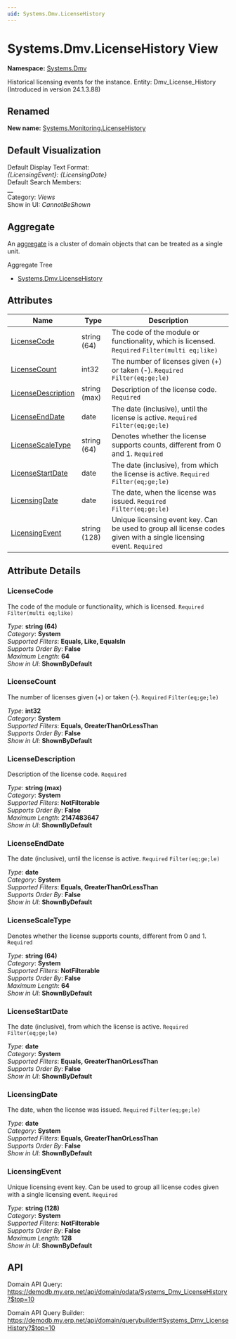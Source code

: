 ```yaml
---
uid: Systems.Dmv.LicenseHistory
---
```

# Systems.Dmv.LicenseHistory View

**Namespace:** [Systems.Dmv](Systems.Dmv.md)  

Historical licensing events for the instance. Entity: Dmv_License_History (Introduced in version 24.1.3.88)
## Renamed
**New name:** [Systems.Monitoring.LicenseHistory](Systems.Monitoring.LicenseHistory.md)  



## Default Visualization
Default Display Text Format:  
_{LicensingEvent}: {LicensingDate}_  
Default Search Members:  
__  
Category:  _Views_  
Show in UI:  _CannotBeShown_  

## Aggregate
An [aggregate](https://docs.erp.net/tech/advanced/concepts/aggregates.html) is a cluster of domain objects that can be treated as a single unit.  

Aggregate Tree  
* [Systems.Dmv.LicenseHistory](Systems.Dmv.LicenseHistory.md)  

## Attributes

| Name | Type | Description |
| ---- | ---- | --- |
| [LicenseCode](Systems.Dmv.LicenseHistory.md#licensecode) | string (64) | The code of the module or functionality, which is licensed. `Required` `Filter(multi eq;like)` 
| [LicenseCount](Systems.Dmv.LicenseHistory.md#licensecount) | int32 | The number of licenses given (+) or taken (-). `Required` `Filter(eq;ge;le)` 
| [LicenseDescription](Systems.Dmv.LicenseHistory.md#licensedescription) | string (max) | Description of the license code. `Required` 
| [LicenseEndDate](Systems.Dmv.LicenseHistory.md#licenseenddate) | date | The date (inclusive), until the license is active. `Required` `Filter(eq;ge;le)` 
| [LicenseScaleType](Systems.Dmv.LicenseHistory.md#licensescaletype) | string (64) | Denotes whether the license supports counts, different from 0 and 1. `Required` 
| [LicenseStartDate](Systems.Dmv.LicenseHistory.md#licensestartdate) | date | The date (inclusive), from which the license is active. `Required` `Filter(eq;ge;le)` 
| [LicensingDate](Systems.Dmv.LicenseHistory.md#licensingdate) | date | The date, when the license was issued. `Required` `Filter(eq;ge;le)` 
| [LicensingEvent](Systems.Dmv.LicenseHistory.md#licensingevent) | string (128) | Unique licensing event key. Can be used to group all license codes given with a single licensing event. `Required` 


## Attribute Details

### LicenseCode

The code of the module or functionality, which is licensed. `Required` `Filter(multi eq;like)`

_Type_: **string (64)**  
_Category_: **System**  
_Supported Filters_: **Equals, Like, EqualsIn**  
_Supports Order By_: **False**  
_Maximum Length_: **64**  
_Show in UI_: **ShownByDefault**  

### LicenseCount

The number of licenses given (+) or taken (-). `Required` `Filter(eq;ge;le)`

_Type_: **int32**  
_Category_: **System**  
_Supported Filters_: **Equals, GreaterThanOrLessThan**  
_Supports Order By_: **False**  
_Show in UI_: **ShownByDefault**  

### LicenseDescription

Description of the license code. `Required`

_Type_: **string (max)**  
_Category_: **System**  
_Supported Filters_: **NotFilterable**  
_Supports Order By_: **False**  
_Maximum Length_: **2147483647**  
_Show in UI_: **ShownByDefault**  

### LicenseEndDate

The date (inclusive), until the license is active. `Required` `Filter(eq;ge;le)`

_Type_: **date**  
_Category_: **System**  
_Supported Filters_: **Equals, GreaterThanOrLessThan**  
_Supports Order By_: **False**  
_Show in UI_: **ShownByDefault**  

### LicenseScaleType

Denotes whether the license supports counts, different from 0 and 1. `Required`

_Type_: **string (64)**  
_Category_: **System**  
_Supported Filters_: **NotFilterable**  
_Supports Order By_: **False**  
_Maximum Length_: **64**  
_Show in UI_: **ShownByDefault**  

### LicenseStartDate

The date (inclusive), from which the license is active. `Required` `Filter(eq;ge;le)`

_Type_: **date**  
_Category_: **System**  
_Supported Filters_: **Equals, GreaterThanOrLessThan**  
_Supports Order By_: **False**  
_Show in UI_: **ShownByDefault**  

### LicensingDate

The date, when the license was issued. `Required` `Filter(eq;ge;le)`

_Type_: **date**  
_Category_: **System**  
_Supported Filters_: **Equals, GreaterThanOrLessThan**  
_Supports Order By_: **False**  
_Show in UI_: **ShownByDefault**  

### LicensingEvent

Unique licensing event key. Can be used to group all license codes given with a single licensing event. `Required`

_Type_: **string (128)**  
_Category_: **System**  
_Supported Filters_: **NotFilterable**  
_Supports Order By_: **False**  
_Maximum Length_: **128**  
_Show in UI_: **ShownByDefault**  


## API

Domain API Query:
<https://demodb.my.erp.net/api/domain/odata/Systems_Dmv_LicenseHistory?$top=10>

Domain API Query Builder:
<https://demodb.my.erp.net/api/domain/querybuilder#Systems_Dmv_LicenseHistory?$top=10>

